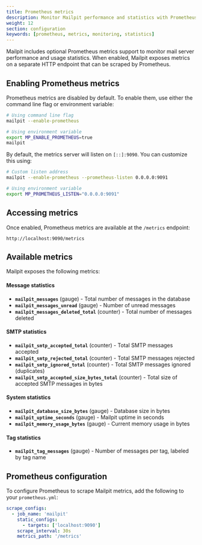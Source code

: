 ```yaml
---
title: Prometheus metrics
description: Monitor Mailpit performance and statistics with Prometheus
weight: 12
section: configuration
keywords: [prometheus, metrics, monitoring, statistics]
---
```


Mailpit includes optional Prometheus metrics support to monitor mail server performance and usage statistics. When enabled, Mailpit exposes metrics on a separate HTTP endpoint that can be scraped by Prometheus.

## Enabling Prometheus metrics

Prometheus metrics are disabled by default. To enable them, use either the command line flag or environment variable:

```bash
# Using command line flag
mailpit --enable-prometheus

# Using environment variable
export MP_ENABLE_PROMETHEUS=true
mailpit
```

By default, the metrics server will listen on `[::]:9090`. You can customize this using:

```bash
# Custom listen address
mailpit --enable-prometheus --prometheus-listen 0.0.0.0:9091

# Using environment variable
export MP_PROMETHEUS_LISTEN="0.0.0.0:9091"
```

## Accessing metrics

Once enabled, Prometheus metrics are available at the `/metrics` endpoint:

```
http://localhost:9090/metrics
```

## Available metrics

Mailpit exposes the following metrics:

#### Message statistics
- **`mailpit_messages`** (gauge) - Total number of messages in the database
- **`mailpit_messages_unread`** (gauge) - Number of unread messages
- **`mailpit_messages_deleted_total`** (counter) - Total number of messages deleted

#### SMTP statistics
- **`mailpit_smtp_accepted_total`** (counter) - Total SMTP messages accepted
- **`mailpit_smtp_rejected_total`** (counter) - Total SMTP messages rejected
- **`mailpit_smtp_ignored_total`** (counter) - Total SMTP messages ignored (duplicates)
- **`mailpit_smtp_accepted_size_bytes_total`** (counter) - Total size of accepted SMTP messages in bytes

#### System statistics
- **`mailpit_database_size_bytes`** (gauge) - Database size in bytes
- **`mailpit_uptime_seconds`** (gauge) - Mailpit uptime in seconds
- **`mailpit_memory_usage_bytes`** (gauge) - Current memory usage in bytes

#### Tag statistics
- **`mailpit_tag_messages`** (gauge) - Number of messages per tag, labeled by tag name

## Prometheus configuration

To configure Prometheus to scrape Mailpit metrics, add the following to your `prometheus.yml`:

```yaml
scrape_configs:
  - job_name: 'mailpit'
    static_configs:
      - targets: ['localhost:9090']
    scrape_interval: 30s
    metrics_path: '/metrics'
```
